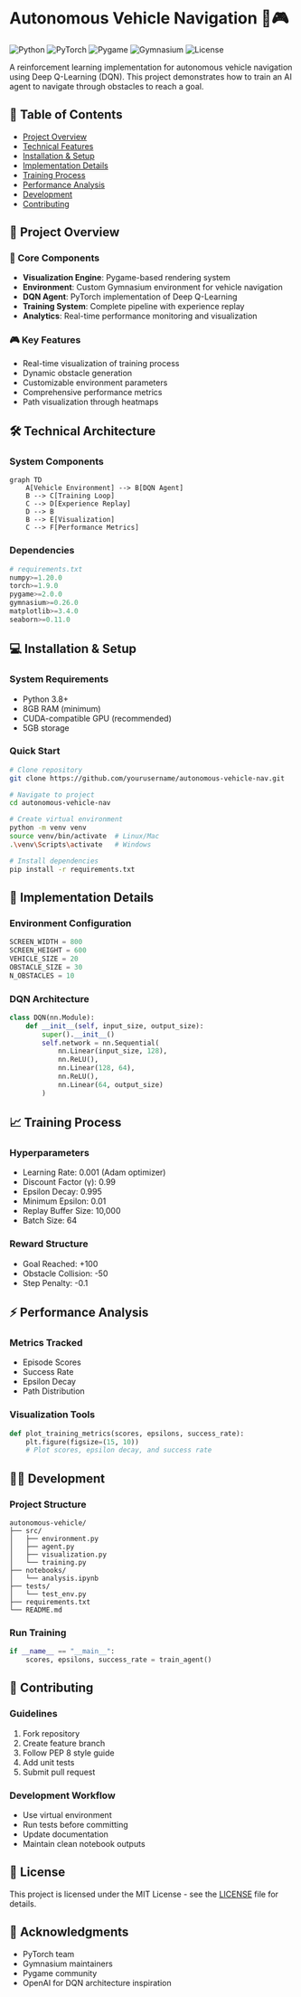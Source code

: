 # Autonomous Vehicle Navigation 🚗🎮

![Python](https://img.shields.io/badge/Python-3.8+-blue.svg)
![PyTorch](https://img.shields.io/badge/PyTorch-latest-orange.svg)
![Pygame](https://img.shields.io/badge/Pygame-latest-green.svg)
![Gymnasium](https://img.shields.io/badge/Gymnasium-latest-red.svg)
![License](https://img.shields.io/badge/License-MIT-yellow.svg)

A reinforcement learning implementation for autonomous vehicle navigation using Deep Q-Learning (DQN). This project demonstrates how to train an AI agent to navigate through obstacles to reach a goal.

## 📖 Table of Contents
- [Project Overview](#-project-overview)
- [Technical Features](#-technical-features)
- [Installation & Setup](#-installation--setup)
- [Implementation Details](#-implementation-details)
- [Training Process](#-training-process)
- [Performance Analysis](#-performance-analysis)
- [Development](#-development)
- [Contributing](#-contributing)

## 🎯 Project Overview

### 🤖 Core Components
- **Visualization Engine**: Pygame-based rendering system
- **Environment**: Custom Gymnasium environment for vehicle navigation
- **DQN Agent**: PyTorch implementation of Deep Q-Learning
- **Training System**: Complete pipeline with experience replay
- **Analytics**: Real-time performance monitoring and visualization

### 🎮 Key Features
- Real-time visualization of training process
- Dynamic obstacle generation
- Customizable environment parameters
- Comprehensive performance metrics
- Path visualization through heatmaps

## 🛠 Technical Architecture

### System Components
```mermaid
graph TD
    A[Vehicle Environment] --> B[DQN Agent]
    B --> C[Training Loop]
    C --> D[Experience Replay]
    D --> B
    B --> E[Visualization]
    C --> F[Performance Metrics]
```

### Dependencies
```python
# requirements.txt
numpy>=1.20.0
torch>=1.9.0
pygame>=2.0.0
gymnasium>=0.26.0
matplotlib>=3.4.0
seaborn>=0.11.0
```

## 💻 Installation & Setup

### System Requirements
- Python 3.8+
- 8GB RAM (minimum)
- CUDA-compatible GPU (recommended)
- 5GB storage

### Quick Start
```bash
# Clone repository
git clone https://github.com/yourusername/autonomous-vehicle-nav.git

# Navigate to project
cd autonomous-vehicle-nav

# Create virtual environment
python -m venv venv
source venv/bin/activate  # Linux/Mac
.\venv\Scripts\activate   # Windows

# Install dependencies
pip install -r requirements.txt
```

## 🔬 Implementation Details

### Environment Configuration
```python
SCREEN_WIDTH = 800
SCREEN_HEIGHT = 600
VEHICLE_SIZE = 20
OBSTACLE_SIZE = 30
N_OBSTACLES = 10
```

### DQN Architecture
```python
class DQN(nn.Module):
    def __init__(self, input_size, output_size):
        super().__init__()
        self.network = nn.Sequential(
            nn.Linear(input_size, 128),
            nn.ReLU(),
            nn.Linear(128, 64),
            nn.ReLU(),
            nn.Linear(64, output_size)
        )
```

## 📈 Training Process

### Hyperparameters
- Learning Rate: 0.001 (Adam optimizer)
- Discount Factor (γ): 0.99
- Epsilon Decay: 0.995
- Minimum Epsilon: 0.01
- Replay Buffer Size: 10,000
- Batch Size: 64

### Reward Structure
- Goal Reached: +100
- Obstacle Collision: -50
- Step Penalty: -0.1

## ⚡ Performance Analysis

### Metrics Tracked
- Episode Scores
- Success Rate
- Epsilon Decay
- Path Distribution

### Visualization Tools
```python
def plot_training_metrics(scores, epsilons, success_rate):
    plt.figure(figsize=(15, 10))
    # Plot scores, epsilon decay, and success rate
```

## 👨‍💻 Development

### Project Structure
```
autonomous-vehicle/
├── src/
│   ├── environment.py
│   ├── agent.py
│   ├── visualization.py
│   └── training.py
├── notebooks/
│   └── analysis.ipynb
├── tests/
│   └── test_env.py
├── requirements.txt
└── README.md
```

### Run Training
```python
if __name__ == "__main__":
    scores, epsilons, success_rate = train_agent()
```

## 🤝 Contributing

### Guidelines
1. Fork repository
2. Create feature branch
3. Follow PEP 8 style guide
4. Add unit tests
5. Submit pull request

### Development Workflow
- Use virtual environment
- Run tests before committing
- Update documentation
- Maintain clean notebook outputs

## 📄 License

This project is licensed under the MIT License - see the [LICENSE](LICENSE) file for details.

## 🙏 Acknowledgments

- PyTorch team
- Gymnasium maintainers
- Pygame community
- OpenAI for DQN architecture inspiration
